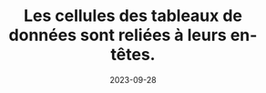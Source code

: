 ---
N: '236'
Rubrique: Structure et code
title: Les cellules des tableaux de données sont reliées à leurs en-têtes. 
detail: Les cellules des tableaux de données sont reliées à leurs en-têtes. 
categories: [" Structure et code"]
agrege: O4236-E075
opquast: '4 236'
indiceebook: '75'
description: "Règle n° 075"
weight:  075
actif: '1'
layout: rules
date: 2023-09-28
tags: ["", ""]
objectif: ["", ""]
Meo: ""
Controle: ""
Auteur: ""
---